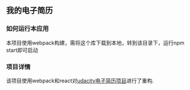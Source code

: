 ## 我的电子简历

### 如何运行本应用
本项目使用webpack构建，需将这个库下载到本地，转到该目录下，运行npm start即可启动

### 项目详情
该项目使用webpack和react对[udacity电子简历项目](https://guanzhengwei.github.io/bio/)进行了重构.
